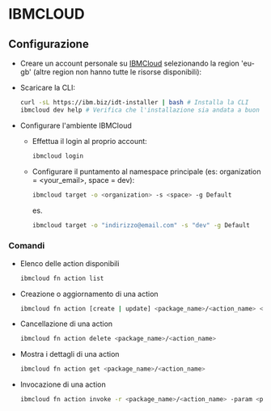# IBMCLOUD

## Configurazione

- Creare un account personale su [IBMCloud](https://cloud.ibm.com/registration) selezionando la region 'eu-gb' (altre region non hanno tutte le risorse disponibili):
- Scaricare la CLI:

  ```bash
  curl -sL https://ibm.biz/idt-installer | bash # Installa la CLI
  ibmcloud dev help # Verifica che l'installazione sia andata a buon fine
  ```

- Configurare l'ambiente IBMCloud

  - Effettua il login al proprio account:

    ```bash
    ibmcloud login
    ```

  - Configurare il puntamento al namespace principale (es: organization = <your_email>, space = dev):

    ```bash
    ibmcloud target -o <organization> -s <space> -g Default
    ```

    es.

    ```bash
    ibmcloud target -o "indirizzo@email.com" -s "dev" -g Default
    ```

### Comandi

- Elenco delle action disponibili

  ```bash
  ibmcloud fn action list
  ```

- Creazione o aggiornamento di una action

  ```bash
  ibmcloud fn action [create | update] <package_name>/<action_name> <action_file>
  ```

- Cancellazione di una action

  ```bash
  ibmcloud fn action delete <package_name>/<action_name>
  ```

- Mostra i dettagli di una action

  ```bash
  ibmcloud fn action get <package_name>/<action_name>
  ```

- Invocazione di una action

  ```bash
  ibmcloud fn action invoke -r <package_name>/<action_name> -param <param_1_name> <param_1_value> -param <param_2_name> <param_2_value>
  ```

